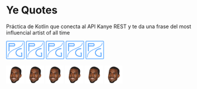 <h1>Ye Quotes
</h1>
<p>Práctica de Kotlin que conecta al API Kanye REST y te da una frase del most influencial artist of all time</p>
<p>
<img style="height:50px" src="https://raw.githubusercontent.com/darthpetter/logos/master/yequotes%20app/logo_jedi_alobestia.png"/>
<img style="height:50px" src="https://raw.githubusercontent.com/darthpetter/logos/master/yequotes%20app/logo_jedi_alobestia.png"/>
<img style="height:50px" src="https://raw.githubusercontent.com/darthpetter/logos/master/yequotes%20app/logo_jedi_alobestia.png"/>
<img style="height:50px" src="https://raw.githubusercontent.com/darthpetter/logos/master/yequotes%20app/logo_jedi_alobestia.png"/>
<img style="height:50px" src="https://raw.githubusercontent.com/darthpetter/logos/master/yequotes%20app/logo_jedi_alobestia.png"/>
</p>
<p>
<img style="height:50px" src="https://raw.githubusercontent.com/darthpetter/logos/master/yequotes%20app/ye.png"/>
<img style="height:50px" src="https://raw.githubusercontent.com/darthpetter/logos/master/yequotes%20app/ye.png"/>
<img style="height:50px" src="https://raw.githubusercontent.com/darthpetter/logos/master/yequotes%20app/ye.png"/>
<img style="height:50px" src="https://raw.githubusercontent.com/darthpetter/logos/master/yequotes%20app/ye.png"/>
<img style="height:50px" src="https://raw.githubusercontent.com/darthpetter/logos/master/yequotes%20app/ye.png"/>
<img style="height:50px" src="https://raw.githubusercontent.com/darthpetter/logos/master/yequotes%20app/ye.png"/>
</p>
